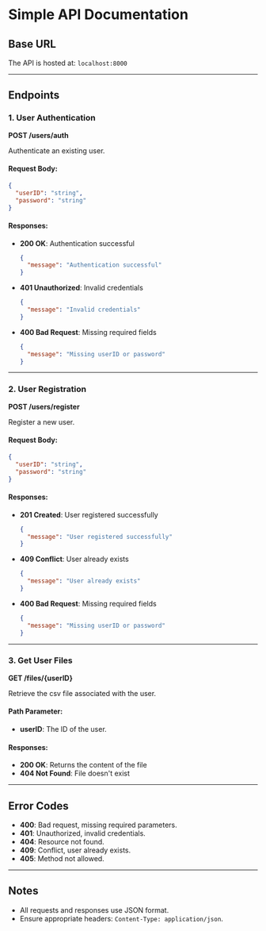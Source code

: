 # Simple API Documentation

## Base URL
The API is hosted at: `localhost:8000`

---

## Endpoints

### 1. User Authentication
**POST /users/auth**

Authenticate an existing user.

#### Request Body:
```json
{
  "userID": "string",
  "password": "string"
}
```

#### Responses:
- **200 OK**: Authentication successful
  ```json
  {
    "message": "Authentication successful"
  }
  ```
- **401 Unauthorized**: Invalid credentials
  ```json
  {
    "message": "Invalid credentials"
  }
  ```
- **400 Bad Request**: Missing required fields
  ```json
  {
    "message": "Missing userID or password"
  }
  ```

---

### 2. User Registration
**POST /users/register**

Register a new user.

#### Request Body:
```json
{
  "userID": "string",
  "password": "string"
}
```

#### Responses:
- **201 Created**: User registered successfully
  ```json
  {
    "message": "User registered successfully"
  }
  ```
- **409 Conflict**: User already exists
  ```json
  {
    "message": "User already exists"
  }
  ```
- **400 Bad Request**: Missing required fields
  ```json
  {
    "message": "Missing userID or password"
  }
  ```

---

### 3. Get User Files
**GET /files/{userID}**

Retrieve the csv file associated with the user.

#### Path Parameter:
- **userID**: The ID of the user.

#### Responses:
- **200 OK**: Returns the content of the file
- **404 Not Found**: File doesn't exist

---

## Error Codes
- **400**: Bad request, missing required parameters.
- **401**: Unauthorized, invalid credentials.
- **404**: Resource not found.
- **409**: Conflict, user already exists.
- **405**: Method not allowed.

---

## Notes
- All requests and responses use JSON format.
- Ensure appropriate headers: `Content-Type: application/json`.


